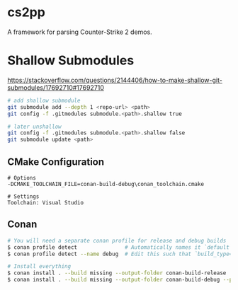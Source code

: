 # cs2pp
A framework for parsing Counter-Strike 2 demos.

# Shallow Submodules

https://stackoverflow.com/questions/2144406/how-to-make-shallow-git-submodules/17692710#17692710

```bash
# add shallow submodule
git submodule add --depth 1 <repo-url> <path>
git config -f .gitmodules submodule.<path>.shallow true

# later unshallow
git config -f .gitmodules submodule.<path>.shallow false
git submodule update <path>
```

## CMake Configuration

```
# Options
-DCMAKE_TOOLCHAIN_FILE=conan-build-debug\conan_toolchain.cmake

# Settings
Toolchain: Visual Studio
```

## Conan

```bash
# You will need a separate conan profile for release and debug builds
$ conan profile detect               # Automatically names it `default`
$ conan profile detect --name debug  # Edit this such that `build_type=Debug`

# Install everything
$ conan install . --build missing --output-folder conan-build-release
$ conan install . --build missing --output-folder conan-build-debug --profile debug
```
